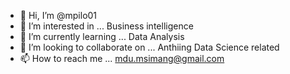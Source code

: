 - 👋 Hi, I’m @mpilo01
- 👀 I’m interested in ... Business intelligence
- 🌱 I’m currently learning ... Data Analysis 
- 💞️ I’m looking to collaborate on ... Anthiing Data Science related
- 📫 How to reach me ... mdu.msimang@gmail.com

<!---
mpilo01/mpilo01 is a ✨ special ✨ repository because its `README.md` (this file) appears on your GitHub profile.
You can click the Preview link to take a look at your changes.
--->
